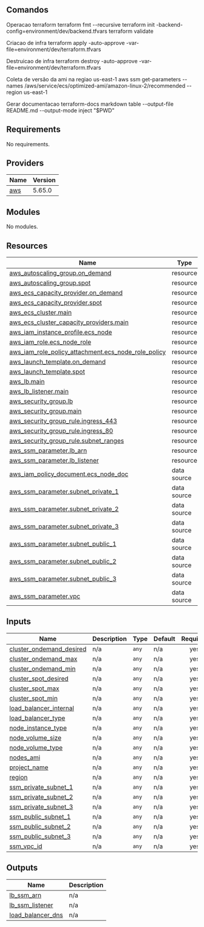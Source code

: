 <!-- BEGIN_TF_DOCS -->
## Comandos

Operacao terraform
terraform fmt --recursive
terraform init -backend-config=environment/dev/backend.tfvars
terraform validate

Criacao de infra
terraform apply -auto-approve -var-file=environment/dev/terraform.tfvars

Destruicao de infra
terraform destroy -auto-approve -var-file=environment/dev/terraform.tfvars

Coleta de versão da ami na regiao us-east-1
aws ssm get-parameters --names /aws/service/ecs/optimized-ami/amazon-linux-2/recommended --region us-east-1

Gerar documentacao
terraform-docs markdown table --output-file README.md --output-mode inject "$PWD"

## Requirements

No requirements.

## Providers

| Name | Version |
|------|---------|
| <a name="provider_aws"></a> [aws](#provider\_aws) | 5.65.0 |

## Modules

No modules.

## Resources

| Name | Type |
|------|------|
| [aws_autoscaling_group.on_demand](https://registry.terraform.io/providers/hashicorp/aws/latest/docs/resources/autoscaling_group) | resource |
| [aws_autoscaling_group.spot](https://registry.terraform.io/providers/hashicorp/aws/latest/docs/resources/autoscaling_group) | resource |
| [aws_ecs_capacity_provider.on_demand](https://registry.terraform.io/providers/hashicorp/aws/latest/docs/resources/ecs_capacity_provider) | resource |
| [aws_ecs_capacity_provider.spot](https://registry.terraform.io/providers/hashicorp/aws/latest/docs/resources/ecs_capacity_provider) | resource |
| [aws_ecs_cluster.main](https://registry.terraform.io/providers/hashicorp/aws/latest/docs/resources/ecs_cluster) | resource |
| [aws_ecs_cluster_capacity_providers.main](https://registry.terraform.io/providers/hashicorp/aws/latest/docs/resources/ecs_cluster_capacity_providers) | resource |
| [aws_iam_instance_profile.ecs_node](https://registry.terraform.io/providers/hashicorp/aws/latest/docs/resources/iam_instance_profile) | resource |
| [aws_iam_role.ecs_node_role](https://registry.terraform.io/providers/hashicorp/aws/latest/docs/resources/iam_role) | resource |
| [aws_iam_role_policy_attachment.ecs_node_role_policy](https://registry.terraform.io/providers/hashicorp/aws/latest/docs/resources/iam_role_policy_attachment) | resource |
| [aws_launch_template.on_demand](https://registry.terraform.io/providers/hashicorp/aws/latest/docs/resources/launch_template) | resource |
| [aws_launch_template.spot](https://registry.terraform.io/providers/hashicorp/aws/latest/docs/resources/launch_template) | resource |
| [aws_lb.main](https://registry.terraform.io/providers/hashicorp/aws/latest/docs/resources/lb) | resource |
| [aws_lb_listener.main](https://registry.terraform.io/providers/hashicorp/aws/latest/docs/resources/lb_listener) | resource |
| [aws_security_group.lb](https://registry.terraform.io/providers/hashicorp/aws/latest/docs/resources/security_group) | resource |
| [aws_security_group.main](https://registry.terraform.io/providers/hashicorp/aws/latest/docs/resources/security_group) | resource |
| [aws_security_group_rule.ingress_443](https://registry.terraform.io/providers/hashicorp/aws/latest/docs/resources/security_group_rule) | resource |
| [aws_security_group_rule.ingress_80](https://registry.terraform.io/providers/hashicorp/aws/latest/docs/resources/security_group_rule) | resource |
| [aws_security_group_rule.subnet_ranges](https://registry.terraform.io/providers/hashicorp/aws/latest/docs/resources/security_group_rule) | resource |
| [aws_ssm_parameter.lb_arn](https://registry.terraform.io/providers/hashicorp/aws/latest/docs/resources/ssm_parameter) | resource |
| [aws_ssm_parameter.lb_listener](https://registry.terraform.io/providers/hashicorp/aws/latest/docs/resources/ssm_parameter) | resource |
| [aws_iam_policy_document.ecs_node_doc](https://registry.terraform.io/providers/hashicorp/aws/latest/docs/data-sources/iam_policy_document) | data source |
| [aws_ssm_parameter.subnet_private_1](https://registry.terraform.io/providers/hashicorp/aws/latest/docs/data-sources/ssm_parameter) | data source |
| [aws_ssm_parameter.subnet_private_2](https://registry.terraform.io/providers/hashicorp/aws/latest/docs/data-sources/ssm_parameter) | data source |
| [aws_ssm_parameter.subnet_private_3](https://registry.terraform.io/providers/hashicorp/aws/latest/docs/data-sources/ssm_parameter) | data source |
| [aws_ssm_parameter.subnet_public_1](https://registry.terraform.io/providers/hashicorp/aws/latest/docs/data-sources/ssm_parameter) | data source |
| [aws_ssm_parameter.subnet_public_2](https://registry.terraform.io/providers/hashicorp/aws/latest/docs/data-sources/ssm_parameter) | data source |
| [aws_ssm_parameter.subnet_public_3](https://registry.terraform.io/providers/hashicorp/aws/latest/docs/data-sources/ssm_parameter) | data source |
| [aws_ssm_parameter.vpc](https://registry.terraform.io/providers/hashicorp/aws/latest/docs/data-sources/ssm_parameter) | data source |

## Inputs

| Name | Description | Type | Default | Required |
|------|-------------|------|---------|:--------:|
| <a name="input_cluster_ondemand_desired"></a> [cluster\_ondemand\_desired](#input\_cluster\_ondemand\_desired) | n/a | `any` | n/a | yes |
| <a name="input_cluster_ondemand_max"></a> [cluster\_ondemand\_max](#input\_cluster\_ondemand\_max) | n/a | `any` | n/a | yes |
| <a name="input_cluster_ondemand_min"></a> [cluster\_ondemand\_min](#input\_cluster\_ondemand\_min) | n/a | `any` | n/a | yes |
| <a name="input_cluster_spot_desired"></a> [cluster\_spot\_desired](#input\_cluster\_spot\_desired) | n/a | `any` | n/a | yes |
| <a name="input_cluster_spot_max"></a> [cluster\_spot\_max](#input\_cluster\_spot\_max) | n/a | `any` | n/a | yes |
| <a name="input_cluster_spot_min"></a> [cluster\_spot\_min](#input\_cluster\_spot\_min) | n/a | `any` | n/a | yes |
| <a name="input_load_balancer_internal"></a> [load\_balancer\_internal](#input\_load\_balancer\_internal) | n/a | `any` | n/a | yes |
| <a name="input_load_balancer_type"></a> [load\_balancer\_type](#input\_load\_balancer\_type) | n/a | `any` | n/a | yes |
| <a name="input_node_instance_type"></a> [node\_instance\_type](#input\_node\_instance\_type) | n/a | `any` | n/a | yes |
| <a name="input_node_volume_size"></a> [node\_volume\_size](#input\_node\_volume\_size) | n/a | `any` | n/a | yes |
| <a name="input_node_volume_type"></a> [node\_volume\_type](#input\_node\_volume\_type) | n/a | `any` | n/a | yes |
| <a name="input_nodes_ami"></a> [nodes\_ami](#input\_nodes\_ami) | n/a | `any` | n/a | yes |
| <a name="input_project_name"></a> [project\_name](#input\_project\_name) | n/a | `any` | n/a | yes |
| <a name="input_region"></a> [region](#input\_region) | n/a | `any` | n/a | yes |
| <a name="input_ssm_private_subnet_1"></a> [ssm\_private\_subnet\_1](#input\_ssm\_private\_subnet\_1) | n/a | `any` | n/a | yes |
| <a name="input_ssm_private_subnet_2"></a> [ssm\_private\_subnet\_2](#input\_ssm\_private\_subnet\_2) | n/a | `any` | n/a | yes |
| <a name="input_ssm_private_subnet_3"></a> [ssm\_private\_subnet\_3](#input\_ssm\_private\_subnet\_3) | n/a | `any` | n/a | yes |
| <a name="input_ssm_public_subnet_1"></a> [ssm\_public\_subnet\_1](#input\_ssm\_public\_subnet\_1) | n/a | `any` | n/a | yes |
| <a name="input_ssm_public_subnet_2"></a> [ssm\_public\_subnet\_2](#input\_ssm\_public\_subnet\_2) | n/a | `any` | n/a | yes |
| <a name="input_ssm_public_subnet_3"></a> [ssm\_public\_subnet\_3](#input\_ssm\_public\_subnet\_3) | n/a | `any` | n/a | yes |
| <a name="input_ssm_vpc_id"></a> [ssm\_vpc\_id](#input\_ssm\_vpc\_id) | n/a | `any` | n/a | yes |

## Outputs

| Name | Description |
|------|-------------|
| <a name="output_lb_ssm_arn"></a> [lb\_ssm\_arn](#output\_lb\_ssm\_arn) | n/a |
| <a name="output_lb_ssm_listener"></a> [lb\_ssm\_listener](#output\_lb\_ssm\_listener) | n/a |
| <a name="output_load_balancer_dns"></a> [load\_balancer\_dns](#output\_load\_balancer\_dns) | n/a |
<!-- END_TF_DOCS -->